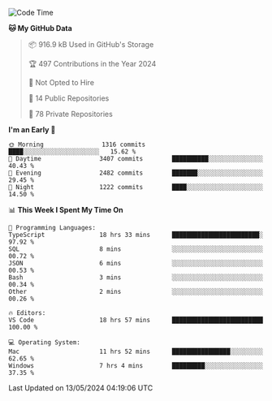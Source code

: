 <!--START_SECTION:waka-->
![Code Time](http://img.shields.io/badge/Code%20Time-5%2C633%20hrs%201%20min-blue)

**🐱 My GitHub Data** 

> 📦 916.9 kB Used in GitHub's Storage 
 > 
> 🏆 497 Contributions in the Year 2024
 > 
> 🚫 Not Opted to Hire
 > 
> 📜 14 Public Repositories 
 > 
> 🔑 78 Private Repositories 
 > 
**I'm an Early 🐤** 

```text
🌞 Morning                1316 commits        ████░░░░░░░░░░░░░░░░░░░░░   15.62 % 
🌆 Daytime                3407 commits        ██████████░░░░░░░░░░░░░░░   40.43 % 
🌃 Evening                2482 commits        ███████░░░░░░░░░░░░░░░░░░   29.45 % 
🌙 Night                  1222 commits        ████░░░░░░░░░░░░░░░░░░░░░   14.50 % 
```


📊 **This Week I Spent My Time On** 

```text
💬 Programming Languages: 
TypeScript               18 hrs 33 mins      ████████████████████████░   97.92 % 
SQL                      8 mins              ░░░░░░░░░░░░░░░░░░░░░░░░░   00.72 % 
JSON                     6 mins              ░░░░░░░░░░░░░░░░░░░░░░░░░   00.53 % 
Bash                     3 mins              ░░░░░░░░░░░░░░░░░░░░░░░░░   00.34 % 
Other                    2 mins              ░░░░░░░░░░░░░░░░░░░░░░░░░   00.26 % 

🔥 Editors: 
VS Code                  18 hrs 57 mins      █████████████████████████   100.00 % 

💻 Operating System: 
Mac                      11 hrs 52 mins      ████████████████░░░░░░░░░   62.65 % 
Windows                  7 hrs 4 mins        █████████░░░░░░░░░░░░░░░░   37.35 % 
```


 Last Updated on 13/05/2024 04:19:06 UTC
<!--END_SECTION:waka-->

